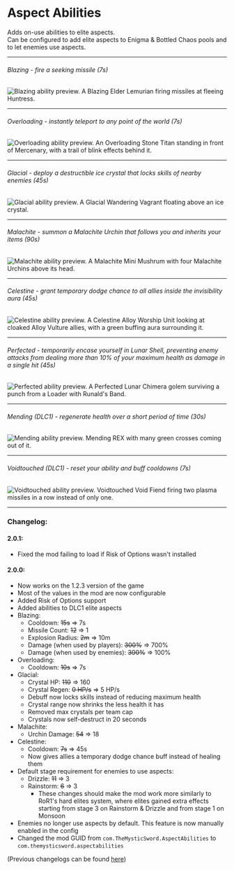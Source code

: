﻿# Aspect Abilities
Adds on-use abilities to elite aspects.  
Can be configured to add elite aspects to Enigma & Bottled Chaos pools and to let enemies use aspects.

---
###### Blazing - fire a seeking missile (7s)
![Blazing ability preview. A Blazing Elder Lemurian firing missiles at fleeing Huntress.](https://i.imgur.com/fJBdO0S.png)

---
###### Overloading - instantly teleport to any point of the world (7s)
![Overloading ability preview. An Overloading Stone Titan standing in front of Mercenary, with a trail of blink effects behind it.](https://i.imgur.com/3nEkbBH.png)

---
###### Glacial - deploy a destructible ice crystal that locks skills of nearby enemies (45s)
![Glacial ability preview. A Glacial Wandering Vagrant floating above an ice crystal.](https://i.imgur.com/jIFvoX4.png)

---
###### Malachite - summon a Malachite Urchin that follows you and inherits your items (90s)
![Malachite ability preview. A Malachite Mini Mushrum with four Malachite Urchins above its head.](https://i.imgur.com/47oI6JS.png)

---
###### Celestine - grant temporary dodge chance to all allies inside the invisibility aura (45s)
![Celestine ability preview. A Celestine Alloy Worship Unit looking at cloaked Alloy Vulture allies, with a green buffing aura surrounding it.](https://i.imgur.com/3EbrAMr.png)

---
###### Perfected - temporarily encase yourself in Lunar Shell, preventing enemy attacks from dealing more than 10% of your maximum health as damage in a single hit (45s)
![Perfected ability preview. A Perfected Lunar Chimera golem surviving a punch from a Loader with Runald's Band.](https://i.imgur.com/vh9Jp8K.png)

---
###### Mending (DLC1) - regenerate health over a short period of time (30s)
![Mending ability preview. Mending REX with many green crosses coming out of it.](https://i.imgur.com/yBvKJ4d.png)

---
###### Voidtouched (DLC1) - reset your ability and buff cooldowns (7s)
![Voidtouched ability preview. Voidtouched Void Fiend firing two plasma missiles in a row instead of only one.](https://i.imgur.com/Aqt4xIF.png)

---
### Changelog:
#### 2.0.1:
* Fixed the mod failing to load if Risk of Options wasn't installed
#### 2.0.0:
* Now works on the 1.2.3 version of the game
* Most of the values in the mod are now configurable
* Added Risk of Options support
* Added abilities to DLC1 elite aspects
* Blazing:
	* Cooldown: ~~15s~~ ⇒ 7s
	* Missile Count: ~~12~~ ⇒ 1
	* Explosion Radius: ~~2m~~ ⇒ 10m
	* Damage (when used by players): ~~300%~~ ⇒ 700%
	* Damage (when used by enemies): ~~300%~~ ⇒ 100%
* Overloading:
	* Cooldown: ~~10s~~ ⇒ 7s
* Glacial:
	* Crystal HP: ~~110~~ ⇒ 160
	* Crystal Regen: ~~0 HP/s~~ ⇒ 5 HP/s
	* Debuff now locks skills instead of reducing maximum health
	* Crystal range now shrinks the less health it has
	* Removed max crystals per team cap
	* Crystals now self-destruct in 20 seconds
* Malachite:
	* Urchin Damage: ~~54~~ ⇒ 18
* Celestine:
	* Cooldown: ~~7s~~ ⇒ 45s
	* Now gives allies a temporary dodge chance buff instead of healing them
* Default stage requirement for enemies to use aspects:
	* Drizzle: ~~11~~ ⇒ 3
	* Rainstorm: ~~6~~ ⇒ 3
		* These changes should make the mod work more similarly to RoR1's hard elites system, where elites gained extra effects starting from stage 3 on Rainstorm & Drizzle and from stage 1 on Monsoon
* Enemies no longer use aspects by default. This feature is now manually enabled in the config
* Changed the mod GUID from `com.TheMysticSword.AspectAbilities` to `com.themysticsword.aspectabilities`
  
(Previous changelogs can be found [here](https://github.com/TheMysticSword/AspectAbilities/blob/main/CHANGELOG.md))
